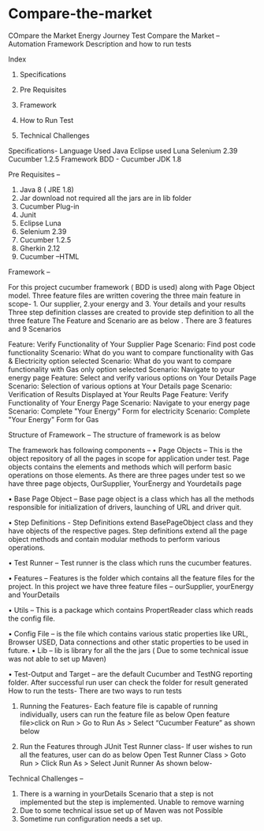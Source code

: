 # Compare-the-market
COmpare the Market Energy Journey Test
Compare the Market – Automation Framework
Description and how to run tests

Index
1.	Specifications

2.	Pre Requisites

3.	Framework

4.	How to Run Test

5.	Technical Challenges

Specifications-
Language Used	Java 
Eclipse used	Luna
Selenium 	2.39
Cucumber 	1.2.5
Framework	BDD - Cucumber
JDK	1.8
	
	

Pre Requisites – 
1.	Java 8 ( JRE 1.8)
2.	Jar download not required all the jars are  in lib folder
3.	Cucumber Plug-in
4.	Junit
5.	Eclipse Luna
6.	Selenium 2.39
7.	Cucumber 1.2.5
8.	Gherkin 2.12
9.	Cucumber –HTML




Framework – 

For this project cucumber framework ( BDD is used) along with Page Object model.
Three feature files are written covering the three main feature in scope- 1. Our supplier, 2.your energy and 3. Your details and your results
Three step definition classes are created to provide step definition to all the three feature
The Feature and Scenario are as below . There are 3 features and 9 Scenarios

 Feature: Verify Functionality of Your Supplier Page
Scenario: Find post code functionality
Scenario: What do you want to compare functionality	with Gas & Electricity option selected
Scenario:  What do you want to compare functionality with Gas only option selected
Scenario:  Navigate to your energy page
Feature: Select and verify various options on Your Details Page
Scenario: Selection of various options at Your Details page
Scenario: Verification of Results Displayed at Your Reults Page
Feature: Verify Functionality of Your Energy Page
Scenario:  Navigate to your energy page
Scenario: Complete "Your Energy" Form for electricity
Scenario: Complete "Your Energy" Form for Gas
















Structure of Framework – The structure of framework is as below
 
The framework has following components – 
•	Page Objects – This is the object repository of all the pages in scope for application under test.
Page objects contains the elements and methods which will perform basic operations on those elements.
As there are three pages under test so we have three page objects, OurSupplier, YourEnergy and Yourdetails page

•	Base Page Object – Base page object is a class which has all the methods responsible for initialization of drivers, launching of URL and driver quit.

•	Step Definitions - Step Definitions extend BasePageObject class and they have objects of the respective pages.
Step definitions extend all the page object methods and contain modular methods to perform various operations. 

•	Test Runner – Test runner is the class which runs the cucumber features.

•	Features – Features is the folder which contains all the feature files for the project. In this project we have three feature files – ourSupplier, yourEnergy and YourDetails

•	Utils – This is a package which contains PropertReader class which reads the config file.

•	Config File – is the file which contains various static properties like URL, Browser USED, Data connections and other static properties to be used in future.
•	Lib – lib is library for all the the jars ( Due to some technical issue was not able to set up Maven)

•	Test-Output and Target – are the default Cucumber and TestNG reporting folder. After successful run user can check the folder for result generated
How to run the tests- 
There are two ways to run tests
1.	Running the Features- Each feature file is capable of running individually, users can run the feature file as below
Open feature file>click on Run > Go to Run As > Select “Cucumber Feature” as shown below

 


2.	Run the Features through JUnit  Test Runner class- If user wishes to run all the features, user can do as below
Open Test Runner Class > Goto Run > Click Run As > Select Junit Runner
As shown below-
 




Technical Challenges – 

1.	There is a warning in yourDetails Scenario that a step is not implemented but the step is implemented. Unable to remove warning
2.	Due to some technical issue set up of Maven was not Possible
3.	Sometime run configuration needs a set up.

